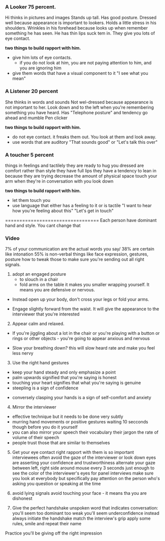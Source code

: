 ### A Looker 75 percent.

Hi thinks in pictures and images
Stands up tall. Has good posture. 
Dressed well because appearance is important to lookers.
Holds a little stress in his shoulders.
Wrinkles in his forehead because looks up when remember something he has seen.
He has thin lips suck tem in.
They give you lots of eye contact.

**two things to build rapport with him.**
- give him lots of eye contacts. 
  - if you do not look at him, you are not paying attention to him, 
  and you are ignoring him
- give them words that have a visual component to it "I see what you mean"

### A Listener 20 percent

She thinks in words and sounds
Not wel-dressed because appearance is not important to her.
Look down and to the left when you're remembering something you have heard.
Has "Telephone posture" and tendency go ahead and mumble
Pen clicker

**two things to build rapport with him.**
- do not eye contact. it freaks them out. You look at them and look away.
- use words that are auditory "That sounds good" or "Let's talk this over"

### A toucher 5 percent
things in feelings and tactilely
they are ready to hug you
dressed are comfort rather than style
they have full lips
they have a tendency to lean in because they are trying decrease the amount of physical space
touch your arm when they're in conversation with you
look down

**two things to build rapport with him.**
- let them touch you
- use language that either has a feeling to it or is tactile 
"I want to hear how you're feeling about this"
"Let's get in touch"


=================================
Each person have dominant hand and style. You cant change that

### Video
7% of your communication are the actual words you say/
38% are certain like intonation
55% is non-verbal things like face expression, gestures, posture
how to tweak those to make sure you're sending out all right signals.

1. adopt an engaged posture
   - to slouch in a chair
   - fold arms on the table
it makes you smaller wrapping yourself. 
It means you are defensive or nervous.
 - Instead open up your body, don't cross your legs or fold your arms.
 + Engage slightly forward from the waist. It will give the appearance 
 to the interviewer that you're interested

2. Appear calm and relaxed.
- If you're jiggling about a lot in the chair or you're playing with 
a button or rings or other objects - you're going to appear anxious and nervous
+ Slow your breathing down? this will slow heard rate and make you feel less nervy

3. Use the right hand gestures
+ keep your hand steady and only emphasize a point
+ palm upwards signified that you're saying is honest
+ touching your heart signifies that what you're saying is genuine
+ steepling is a sign of confidence
- conversely clasping your hands  is a sign of self-comfort and anxiety

4. Mirror the interviewer
- effective technique but it needs to be done very subtly
- murring hand movements or positive gestures waiting 10 secconds 
though before you do it yourself
- you can also mirror your speech their vocabulary their jargon 
the rate of volume of their speech
- people trust those that are similar to themselves
 
5. Get your eye contact right
rapport with them is so important interviewees often avoid the 
gaze of the interviewer or look down
eyes are asserting your confidence and trustworthiness
alternate your gaze between left, right side around mouse every 3 seconds
just enough to see the color of the interviewer's eyes
for panel interviews make sure you look at everybody but specifically 
pay attention on the person who's asking you question or speaking at the time

6. avoid lying signals
avoid touching your face - it means tha you are dishonest

7. Give the perfect handshake
   unspoken word that indicates conversation:
   you'll seem too dominant too weak
   you'll seem underconfidence instead always initiate the handshake 
match the interview's grip
apply some rules, smile and repeat their name

Practice you'll be giving off the right impression

 
